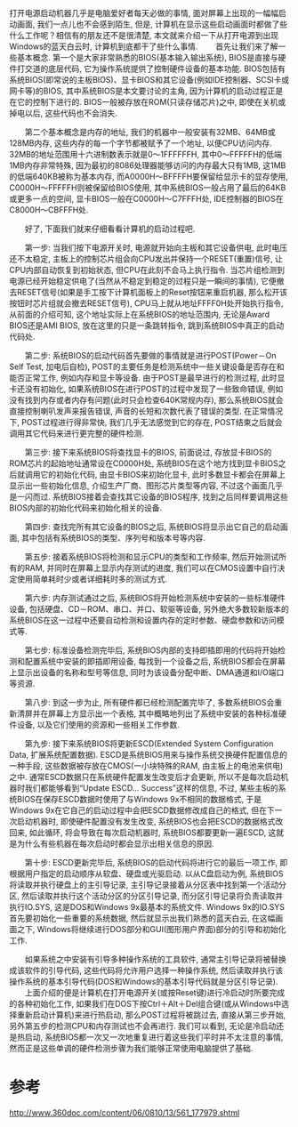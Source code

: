 打开电源启动机器几乎是电脑爱好者每天必做的事情, 面对屏幕上出现的一幅幅启动画面, 我们一点儿也不会感到陌生, 但是, 计算机在显示这些启动画面时都做了些什么工作呢？相信有的朋友还不是很清楚, 本文就来介绍一下从打开电源到出现Windows的蓝天白云时, 计算机到底都干了些什么事情. 
　　首先让我们来了解一些基本概念. 第一个是大家非常熟悉的BIOS(基本输入输出系统), BIOS是直接与硬件打交道的底层代码, 它为操作系统提供了控制硬件设备的基本功能. BIOS包括有系统BIOS(即常说的主板BIOS)、显卡BIOS和其它设备(例如IDE控制器、SCSI卡或网卡等)的BIOS, 其中系统BIOS是本文要讨论的主角, 因为计算机的启动过程正是在它的控制下进行的. BIOS一般被存放在ROM(只读存储芯片)之中, 即使在关机或掉电以后, 这些代码也不会消失. 

　　第二个基本概念是内存的地址, 我们的机器中一般安装有32MB、64MB或128MB内存, 这些内存的每一个字节都被赋予了一个地址, 以便CPU访问内存. 32MB的地址范围用十六进制数表示就是0～1FFFFFFH, 其中0～FFFFFH的低端1MB内存非常特殊, 因为最初的8086处理器能够访问的内存最大只有1MB, 这1MB的低端640KB被称为基本内存, 而A0000H～BFFFFH要保留给显示卡的显存使用, C0000H～FFFFFH则被保留给BIOS使用, 其中系统BIOS一般占用了最后的64KB或更多一点的空间, 显卡BIOS一般在C0000H～C7FFFH处, IDE控制器的BIOS在C8000H～CBFFFH处. 

　　好了, 下面我们就来仔细看看计算机的启动过程吧. 

　　第一步:  当我们按下电源开关时, 电源就开始向主板和其它设备供电, 此时电压还不太稳定, 主板上的控制芯片组会向CPU发出并保持一个RESET(重置)信号, 让CPU内部自动恢复到初始状态, 但CPU在此刻不会马上执行指令. 当芯片组检测到电源已经开始稳定供电了(当然从不稳定到稳定的过程只是一瞬间的事情), 它便撤去RESET信号(如果是手工按下计算机面板上的Reset按钮来重启机器, 那么松开该按钮时芯片组就会撤去RESET信号), CPU马上就从地址FFFF0H处开始执行指令, 从前面的介绍可知, 这个地址实际上在系统BIOS的地址范围内, 无论是Award BIOS还是AMI BIOS, 放在这里的只是一条跳转指令, 跳到系统BIOS中真正的启动代码处. 

　　第二步:  系统BIOS的启动代码首先要做的事情就是进行POST(Power－On Self Test, 加电后自检), POST的主要任务是检测系统中一些关键设备是否存在和能否正常工作, 例如内存和显卡等设备. 由于POST是最早进行的检测过程, 此时显卡还没有初始化, 如果系统BIOS在进行POST的过程中发现了一些致命错误, 例如没有找到内存或者内存有问题(此时只会检查640K常规内存), 那么系统BIOS就会直接控制喇叭发声来报告错误, 声音的长短和次数代表了错误的类型. 在正常情况下, POST过程进行得非常快, 我们几乎无法感觉到它的存在, POST结束之后就会调用其它代码来进行更完整的硬件检测. 

　　第三步:  接下来系统BIOS将查找显卡的BIOS, 前面说过, 存放显卡BIOS的ROM芯片的起始地址通常设在C0000H处, 系统BIOS在这个地方找到显卡BIOS之后就调用它的初始化代码, 由显卡BIOS来初始化显卡, 此时多数显卡都会在屏幕上显示出一些初始化信息, 介绍生产厂商、图形芯片类型等内容, 不过这个画面几乎是一闪而过. 系统BIOS接着会查找其它设备的BIOS程序, 找到之后同样要调用这些BIOS内部的初始化代码来初始化相关的设备. 

　　第四步:  查找完所有其它设备的BIOS之后, 系统BIOS将显示出它自己的启动画面, 其中包括有系统BIOS的类型、序列号和版本号等内容. 

　　第五步:  接着系统BIOS将检测和显示CPU的类型和工作频率, 然后开始测试所有的RAM, 并同时在屏幕上显示内存测试的进度, 我们可以在CMOS设置中自行决定使用简单耗时少或者详细耗时多的测试方式. 

　　第六步:  内存测试通过之后, 系统BIOS将开始检测系统中安装的一些标准硬件设备, 包括硬盘、CD－ROM、串口、并口、软驱等设备, 另外绝大多数较新版本的系统BIOS在这一过程中还要自动检测和设置内存的定时参数、硬盘参数和访问模式等. 

　　第七步:  标准设备检测完毕后, 系统BIOS内部的支持即插即用的代码将开始检测和配置系统中安装的即插即用设备, 每找到一个设备之后, 系统BIOS都会在屏幕上显示出设备的名称和型号等信息, 同时为该设备分配中断、DMA通道和I/O端口等资源. 

　　第八步:  到这一步为止, 所有硬件都已经检测配置完毕了, 多数系统BIOS会重新清屏并在屏幕上方显示出一个表格, 其中概略地列出了系统中安装的各种标准硬件设备, 以及它们使用的资源和一些相关工作参数. 

　　第九步:  接下来系统BIOS将更新ESCD(Extended System Configuration Data, 扩展系统配置数据). ESCD是系统BIOS用来与操作系统交换硬件配置信息的一种手段, 这些数据被存放在CMOS(一小块特殊的RAM, 由主板上的电池来供电)之中. 通常ESCD数据只在系统硬件配置发生改变后才会更新, 所以不是每次启动机器时我们都能够看到“Update ESCD… Success”这样的信息, 不过, 某些主板的系统BIOS在保存ESCD数据时使用了与Windows 9x不相同的数据格式, 于是Windows 9x在它自己的启动过程中会把ESCD数据修改成自己的格式, 但在下一次启动机器时, 即使硬件配置没有发生改变, 系统BIOS也会把ESCD的数据格式改回来, 如此循环, 将会导致在每次启动机器时, 系统BIOS都要更新一遍ESCD, 这就是为什么有些机器在每次启动时都会显示出相关信息的原因. 

　　第十步:  ESCD更新完毕后, 系统BIOS的启动代码将进行它的最后一项工作, 即根据用户指定的启动顺序从软盘、硬盘或光驱启动. 以从C盘启动为例, 系统BIOS将读取并执行硬盘上的主引导记录, 主引导记录接着从分区表中找到第一个活动分区, 然后读取并执行这个活动分区的分区引导记录, 而分区引导记录将负责读取并执行IO.SYS, 这是DOS和Windows 9x最基本的系统文件. Windows 9x的IO.SYS首先要初始化一些重要的系统数据, 然后就显示出我们熟悉的蓝天白云, 在这幅画面之下, Windows将继续进行DOS部分和GUI(图形用户界面)部分的引导和初始化工作. 

　　如果系统之中安装有引导多种操作系统的工具软件, 通常主引导记录将被替换成该软件的引导代码, 这些代码将允许用户选择一种操作系统, 然后读取并执行该操作系统的基本引导代码(DOS和Windows的基本引导代码就是分区引导记录).  　　上面介绍的便是计算机在打开电源开关(或按Reset键)进行冷启动时所要完成的各种初始化工作, 如果我们在DOS下按Ctrl＋Alt＋Del组合键(或从Windows中选择重新启动计算机)来进行热启动, 那么POST过程将被跳过去, 直接从第三步开始, 另外第五步的检测CPU和内存测试也不会再进行. 我们可以看到, 无论是冷启动还是热启动, 系统BIOS都一次又一次地重复进行着这些我们平时并不太注意的事情, 然而正是这些单调的硬件检测步骤为我们能够正常使用电脑提供了基础. 

# 参考

http://www.360doc.com/content/06/0810/13/561_177979.shtml
